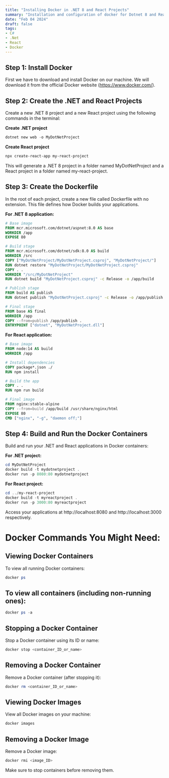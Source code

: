 ```yaml
---
title: "Installing Docker in .NET 8 and React Projects"
summary: "Installation and configuration of docker for Dotnet 8 and React, I have also added some commands that will help us."
date: "Feb 04 2024"
draft: false
tags:
- C#
- .Net
- React
- Docker
---
```


## **Step 1: Install Docker**
First we have to download and install Docker on our machine. We will download it from the official Docker website (https://www.docker.com/).

## **Step 2: Create the .NET and React Projects**
Create a new .NET 8 project and a new React project using the following commands in the terminal:


**Create .NET project**
```powershell
dotnet new web -o MyDotNetProject
```


**Create React project**
```powershell
npx create-react-app my-react-project
```

This will generate a .NET 8 project in a folder named MyDotNetProject and a React project in a folder named my-react-project.

## **Step 3: Create the Dockerfile**
In the root of each project, create a new file called Dockerfile with no extension. This file defines how Docker builds your applications.

**For .NET 8 application:**


```dockerfile
# Base image
FROM mcr.microsoft.com/dotnet/aspnet:8.0 AS base
WORKDIR /app
EXPOSE 80

# Build stage
FROM mcr.microsoft.com/dotnet/sdk:8.0 AS build
WORKDIR /src
COPY ["MyDotNetProject/MyDotNetProject.csproj", "MyDotNetProject/"]
RUN dotnet restore "MyDotNetProject/MyDotNetProject.csproj"
COPY . .
WORKDIR "/src/MyDotNetProject"
RUN dotnet build "MyDotNetProject.csproj" -c Release -o /app/build

# Publish stage
FROM build AS publish
RUN dotnet publish "MyDotNetProject.csproj" -c Release -o /app/publish

# Final stage
FROM base AS final
WORKDIR /app
COPY --from=publish /app/publish .
ENTRYPOINT ["dotnet", "MyDotNetProject.dll"]
```


**For React application:**


```dockerfile
# Base image
FROM node:14 AS build
WORKDIR /app

# Install dependencies
COPY package*.json ./
RUN npm install

# Build the app
COPY . .
RUN npm run build

# Final image
FROM nginx:stable-alpine
COPY --from=build /app/build /usr/share/nginx/html
EXPOSE 80
CMD ["nginx", "-g", "daemon off;"]
```

## **Step 4: Build and Run the Docker Containers**
Build and run your .NET and React applications in Docker containers:

**For .NET project:**


```powershell
cd MyDotNetProject
docker build -t mydotnetproject .
docker run -p 8080:80 mydotnetproject
```

**For React project:**


```powershell
cd ../my-react-project
docker build -t myreactproject .
docker run -p 3000:80 myreactproject
```

Access your applications at http://localhost:8080 and http://localhost:3000 respectively.

# **Docker Commands You Might Need:**
## **Viewing Docker Containers**
To view all running Docker containers:


```powershell
docker ps
```

## **To view all containers (including non-running ones):**


```powershell
docker ps -a
```

## **Stopping a Docker Container**
Stop a Docker container using its ID or name:


```powershell
docker stop <container_ID_or_name>
```

## **Removing a Docker Container**
Remove a Docker container (after stopping it):


```powershell
docker rm <container_ID_or_name>
```

## **Viewing Docker Images**
View all Docker images on your machine:


```powershell
docker images
```

## **Removing a Docker Image**
Remove a Docker image:


```powershell
docker rmi <image_ID>
```

Make sure to stop containers before removing them.